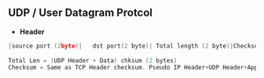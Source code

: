 ## UDP / User Datagram Protcol
- **Header**
```c
|source port (2byte)|	dst port(2 byte)| Total length (2 byte)|Checksum(2 bytes)|
 
Total Len = (UDP Header + Data)	chksum (2 bytes) 
Checksum = Same as TCP Header checksum. Pseudo IP Header+UDP Header+App Data
```

